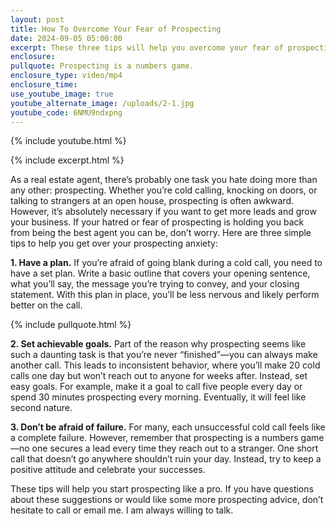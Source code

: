 ```yaml
---
layout: post
title: How To Overcome Your Fear of Prospecting
date: 2024-09-05 05:00:00
excerpt: These three tips will help you overcome your fear of prospecting.
enclosure:
pullquote: Prospecting is a numbers game.
enclosure_type: video/mp4
enclosure_time:
use_youtube_image: true
youtube_alternate_image: /uploads/2-1.jpg
youtube_code: 6NMU9ndxpng
---
```

{% include youtube.html %}

{% include excerpt.html %}

As a real estate agent, there’s probably one task you hate doing more than any other: prospecting. Whether you’re cold calling, knocking on doors, or talking to strangers at an open house, prospecting is often awkward. However, it’s absolutely necessary if you want to get more leads and grow your business. If your hatred or fear of prospecting is holding you back from being the best agent you can be, don’t worry. Here are three simple tips to help you get over your prospecting anxiety:

**1\. Have a plan.** If you’re afraid of going blank during a cold call, you need to have a set plan. Write a basic outline that covers your opening sentence, what you’ll say, the message you’re trying to convey, and your closing statement. With this plan in place, you’ll be less nervous and likely perform better on the call.

{% include pullquote.html %}

**2\. Set achievable goals.** Part of the reason why prospecting seems like such a daunting task is that you’re never “finished”—you can always make another call. This leads to inconsistent behavior, where you’ll make 20 cold calls one day but won’t reach out to anyone for weeks after. Instead, set easy goals. For example, make it a goal to call five people every day or spend 30 minutes prospecting every morning. Eventually, it will feel like second nature.

**3\. Don’t be afraid of failure.** For many, each unsuccessful cold call feels like a complete failure. However, remember that prospecting is a numbers game—no one secures a lead every time they reach out to a stranger. One short call that doesn’t go anywhere shouldn’t ruin your day. Instead, try to keep a positive attitude and celebrate your successes.

These tips will help you start prospecting like a pro. If you have questions about these suggestions or would like some more prospecting advice, don’t hesitate to call or email me. I am always willing to talk.